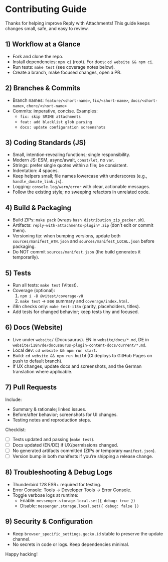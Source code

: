 # Contributing Guide

Thanks for helping improve Reply with Attachments! This guide keeps changes small, safe, and easy to review.

## 1) Workflow at a Glance
- Fork and clone the repo.
- Install dependencies: `npm ci` (root). For docs: `cd website && npm ci`.
- Run tests: `make test` (see coverage notes below).
- Create a branch, make focused changes, open a PR.

## 2) Branches & Commits
- Branch names: `feature/<short-name>`, `fix/<short-name>`, `docs/<short-name>`, `chore/<short-name>`
- Commits: imperative, concise. Examples:
  - `fix: skip SMIME attachments`
  - `feat: add blacklist glob parsing`
  - `docs: update configuration screenshots`

## 3) Coding Standards (JS)
- Small, intention‑revealing functions; single responsibility.
- Modern JS: ESM, async/await, `const/let`, no `var`.
- Strings: prefer single quotes within a file; be consistent.
- Indentation: 4 spaces.
- Keep helpers small; file names lowercase with underscores (e.g., `handle_donate_link.js`).
- Logging: `console.log/warn/error` with clear, actionable messages.
- Follow the existing style; no sweeping refactors in unrelated code.

## 4) Build & Packaging
- Build ZIPs: `make pack` (wraps `bash distribution_zip_packer.sh`).
- Artifacts: `reply-with-attachments-plugin*.zip` (don’t edit or commit them).
- Versioning tip: when bumping versions, update both `sources/manifest_ATN.json` and `sources/manifest_LOCAL.json` before packaging.
- Do NOT commit `sources/manifest.json` (the build generates it temporarily).

## 5) Tests
- Run all tests: `make test` (Vitest).
- Coverage (optional):
  1. `npm i -D @vitest/coverage-v8`
  2. `make test` → see summary and `coverage/index.html`.
- i18n checks only: `make test-i18n` (parity, placeholders, titles).
- Add tests for changed behavior; keep tests tiny and focused.

## 6) Docs (Website)
- Live under `website/` (Docusaurus). EN in `website/docs/*.md`, DE in `website/i18n/de/docusaurus-plugin-content-docs/current/*.md`.
- Local dev: `cd website && npm run start`.
- Build: `cd website && npm run build` (CI deploys to GitHub Pages on push to default branch).
- If UX changes, update docs and screenshots, and the German translation where applicable.

## 7) Pull Requests
Include:
- Summary & rationale; linked issues.
- Before/after behavior; screenshots for UI changes.
- Testing notes and reproduction steps.

Checklist:
- [ ] Tests updated and passing (`make test`).
- [ ] Docs updated (EN/DE) if UX/permissions changed.
- [ ] No generated artifacts committed (ZIPs or temporary `manifest.json`).
- [ ] Version bump in both manifests if you’re shipping a release change.

## 8) Troubleshooting & Debug Logs
- Thunderbird 128 ESR+ required for testing.
- Error Console: Tools → Developer Tools → Error Console.
- Toggle verbose logs at runtime:
  - Enable: `messenger.storage.local.set({ debug: true })`
  - Disable: `messenger.storage.local.set({ debug: false })`

## 9) Security & Configuration
- Keep `browser_specific_settings.gecko.id` stable to preserve the update channel.
- No secrets in code or logs. Keep dependencies minimal.

Happy hacking!
